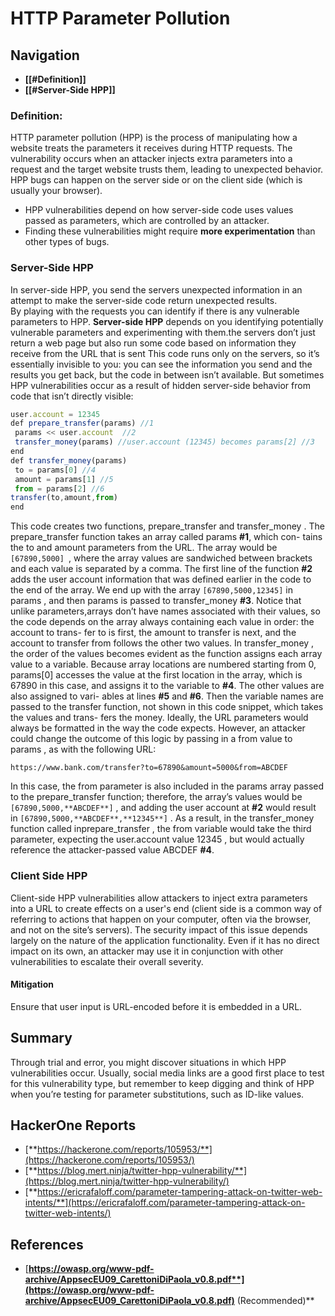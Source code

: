 # HTTP Parameter Pollution
## Navigation
- **[[#Definition]]**
- **[[#Server-Side HPP]]**
### Definition:
HTTP parameter pollution (HPP) is the process of manipulating how a website treats the parameters it receives during HTTP requests. The vulnerability occurs when an attacker injects extra parameters into a request and the target website trusts them, leading to unexpected behavior. HPP bugs can happen on the server side or on the client side (which is usually your browser).
-    HPP vulnerabilities depend on how server-side code uses values passed as parameters, which are controlled by an attacker.
- Finding these vulnerabilities might require **more experimentation** than other types of bugs.

### Server-Side HPP
 In server-side HPP, you send the servers unexpected information in an attempt to make the server-side code return unexpected results.  
 By playing with the requests you can identify if there is any vulnerable parameters to HPP.
**Server-side HPP** depends on you identifying potentially vulnerable parameters and experimenting with them.the servers don’t just return a web page but also run some code based on information they receive from the URL that is sent This code runs only on the servers, so it’s essentially invisible to you: you can see the information you send and the results you get back, but the code in between isn’t available.
But sometimes HPP vulnerabilities occur as a result of hidden server-side behavior from code that isn’t directly visible:
```js
user.account = 12345
def prepare_transfer(params) //1
 params << user.account  //2
 transfer_money(params) //user.account (12345) becomes params[2] //3
end
def transfer_money(params)
 to = params[0] //4
 amount = params[1] //5
 from = params[2] //6
transfer(to,amount,from)
end
```
This code creates two functions, prepare_transfer and transfer_money .
The prepare_transfer function takes an array called params **#1**, which con-
tains the to and amount parameters from the URL. The array would be
`[67890,5000] `, where the array values are sandwiched between brackets and
each value is separated by a comma. The first line of the function **#2** adds
the user account information that was defined earlier in the code to the
end of the array. We end up with the array `[67890,5000,12345]` in params , and
then params is passed to transfer_money **#3**. Notice that unlike parameters,arrays don’t have names associated with their values, so the code depends
on the array always containing each value in order: the account to trans-
fer to is first, the amount to transfer is next, and the account to transfer from follows the other two values. In transfer_money , the order of the values
becomes evident as the function assigns each array value to a variable.
Because array locations are numbered starting from 0, params[0] accesses
the value at the first location in the array, which is 67890 in this case, and
assigns it to the variable to **#4**. The other values are also assigned to vari-
ables at lines **#5** and **#6**. Then the variable names are passed to the transfer
function, not shown in this code snippet, which takes the values and trans-
fers the money.
Ideally, the URL parameters would always be formatted in the way the
code expects. However, an attacker could change the outcome of this logic
by passing in a from value to params , as with the following URL:
```url
https://www.bank.com/transfer?to=67890&amount=5000&from=ABCDEF
```
In this case, the from parameter is also included in the params array
passed to the prepare_transfer function; therefore, the array’s values would
be `[67890,5000,**ABCDEF**]` , and adding the user account at **#2** would result in
`[67890,5000,**ABCDEF**,**12345**]` . As a result, in the transfer_money function called inprepare_transfer , the from variable would take the third parameter, expecting the user.account value 12345 , but would actually reference the attacker-passed value ABCDEF **#4**.

### Client Side HPP
   Client-side HPP vulnerabilities allow attackers to inject extra parameters into a URL to create effects on a user's end (client side is a common way of referring to actions that happen on your computer, often via the browser, and not on the site’s servers).
   The security impact of this issue depends largely on the nature of the application functionality. Even if it has no direct impact on its own, an attacker may use it in conjunction with other vulnerabilities to escalate their overall severity.
   #### Mitigation
   Ensure that user input is URL-encoded before it is embedded in a URL.
   
   ## Summary
       

 Through trial and error, you might discover situations in which HPP vulnerabilities occur. Usually, social media links are a good first place to test for this vulnerability type, but remember to keep digging and think of HPP when you’re testing for parameter substitutions, such as ID-like values.
 
   ## HackerOne Reports
- [**https://hackerone.com/reports/105953/**](https://hackerone.com/reports/105953/)
- [**https://blog.mert.ninja/twitter-hpp-vulnerability/**](https://blog.mert.ninja/twitter-hpp-vulnerability/) 
- [**https://ericrafaloff.com/parameter-tampering-attack-on-twitter-web-intents/**](https://ericrafaloff.com/parameter-tampering-attack-on-twitter-web-intents/)

## References
   - [**https://owasp.org/www-pdf-archive/AppsecEU09_CarettoniDiPaola_v0.8.pdf**](https://owasp.org/www-pdf-archive/AppsecEU09_CarettoniDiPaola_v0.8.pdf)** (Recommended)**